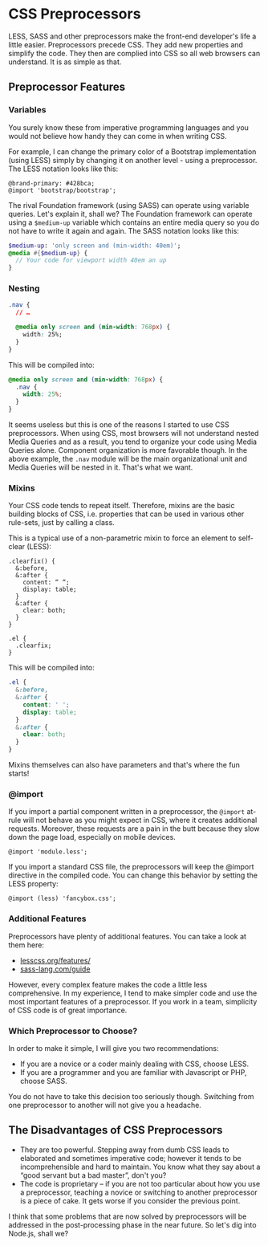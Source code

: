 CSS Preprocessors
=================

LESS, SASS and other preprocessors make the front-end developer's life a little
easier. Preprocessors precede CSS. They add new properties and simplify the
code. They then are complied into CSS so all web browsers can understand. It is
as simple as that.

Preprocessor Features
---------------------

### Variables

You surely know these from imperative programming languages and you would not
believe how handy they can come in when writing CSS.

For example, I can change the primary color of a Bootstrap implementation (using
LESS) simply by changing it on another level - using a preprocessor. The LESS
notation looks like this:

```less
@brand-primary: #428bca;
@import 'bootstrap/bootstrap';
```


The rival Foundation framework (using SASS) can operate using variable queries.
Let's explain it, shall we? The Foundation framework can operate using a
`$medium-up` variable which contains an entire media query so you do not have to
write it again and again. The SASS notation looks like this:

```sass
$medium-up: 'only screen and (min-width: 40em)';
@media #{$medium-up} {
  // Your code for viewport width 40em an up
}
```

### Nesting

```css
.nav {
  // …

  @media only screen and (min-width: 768px) {
    width: 25%;
  }
}
```

This will be compiled into:

```css
@media only screen and (min-width: 768px) {
  .nav {
    width: 25%;
  }
}
```

It seems useless but this is one of the reasons I started to use CSS
preprocessors. When using CSS, most browsers will not understand nested Media
Queries and as a result, you tend to organize your code using Media Queries
alone. Component organization is more favorable though. In the above example,
the `.nav` module will be the main organizational unit and Media Queries will be
nested in it. That's what we want.

### Mixins

Your CSS code tends to repeat itself. Therefore, mixins are the basic building
blocks of CSS, i.e. properties that can be used in various other rule-sets, just
by calling a class.

This is a typical use of a non-parametric mixin to force an element to
self-clear (LESS):

```less
.clearfix() {
  &:before,
  &:after {
    content: “ “;
    display: table;
  }
  &:after {
    clear: both;
  }
}

.el {
  .clearfix;
}
```

This will be compiled into:

```css
.el {
  &:before,
  &:after {
    content: ' ';
    display: table;
  }
  &:after {
    clear: both;
  }
}
```

Mixins themselves can also have parameters and that's where the fun starts!

### @import

If you import a partial component written in a preprocessor, the `@import`
at-rule will not behave as you might expect in CSS, where it creates additional
requests. Moreover, these requests are a pain in the butt because they slow down
the page load, especially on mobile devices.

```less
@import 'module.less';
```


If you import a standard CSS file, the preprocessors will keep the @import
directive in the compiled code. You can change this behavior by setting the LESS
property:

```less
@import (less) 'fancybox.css';
```


### Additional Features

Preprocessors have plenty of additional features. You can take a look at them
here:

- [lesscss.org/features/](http://lesscss.org/features/)
- [sass-lang.com/guide](http://sass-lang.com/guide)

However, every complex feature makes the code a little less comprehensive. In my
experience, I tend to make simpler code and use the most important features of a
preprocessor. If you work in a team, simplicity of CSS code is of great
importance.

### Which Preprocessor to Choose?

In order to make it simple, I will give you two recommendations:

-   If you are a novice or a coder mainly dealing with CSS, choose LESS.
-   If you are a programmer and you are familiar with Javascript or PHP, choose
    SASS.

You do not have to take this decision too seriously though. Switching from one
preprocessor to another will not give you a headache.

The Disadvantages of CSS Preprocessors
--------------------------------------

-   They are too powerful. Stepping away from dumb CSS leads to elaborated and
    sometimes imperative code; however it tends to be incomprehensible and hard
    to maintain. You know what they say about a “good servant but a bad master”,
    don't you?
-   The code is proprietary – if you are not too particular about how you use a
    preprocessor, teaching a novice or switching to another preprocessor is a
    piece of cake. It gets worse if you consider the previous point.

I think that some problems that are now solved by preprocessors will be
addressed in the post-processing phase in the near future. So let's dig into
Node.js, shall we?
